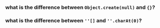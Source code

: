 ### what is the difference between `Object.create(null)` and `{}`? 
### what is the difference between `''[]` and `''.charAt(0)`? 